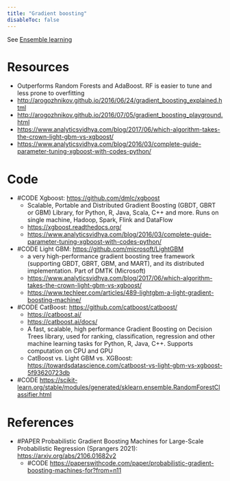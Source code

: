 ```yaml
---
title: "Gradient boosting"
disableToc: false 
---
```


See [Ensemble learning](Ensemble%20learning.md)

# Resources
- Outperforms Random Forests and AdaBoost. RF is easier to tune and less prone to overfitting
- http://arogozhnikov.github.io/2016/06/24/gradient_boosting_explained.html
- http://arogozhnikov.github.io/2016/07/05/gradient_boosting_playground.html
- https://www.analyticsvidhya.com/blog/2017/06/which-algorithm-takes-the-crown-light-gbm-vs-xgboost/
- https://www.analyticsvidhya.com/blog/2016/03/complete-guide-parameter-tuning-xgboost-with-codes-python/

# Code
- #CODE Xgboost: https://github.com/dmlc/xgboost
	- Scalable, Portable and Distributed Gradient Boosting (GBDT, GBRT or GBM) Library, for Python, R, Java, Scala, C++ and more. Runs on single machine, Hadoop, Spark, Flink and DataFlow
	- https://xgboost.readthedocs.org/
	- https://www.analyticsvidhya.com/blog/2016/03/complete-guide-parameter-tuning-xgboost-with-codes-python/
- #CODE Light GBM: https://github.com/microsoft/LightGBM
	- a very high-performance gradient boosting tree framework (supporting GBDT, GBRT, GBM, and MART), and its distributed implementation. Part of DMTK (Microsoft)
	- https://www.analyticsvidhya.com/blog/2017/06/which-algorithm-takes-the-crown-light-gbm-vs-xgboost/
	- https://www.techleer.com/articles/489-lightgbm-a-light-gradient-boosting-machine/
- #CODE CatBoost: https://github.com/catboost/catboost/
	- https://catboost.ai/
	- https://catboost.ai/docs/
	- A fast, scalable, high performance Gradient Boosting on Decision Trees library, used for ranking, classification, regression and other machine learning tasks for Python, R, Java, C++. Supports computation on CPU and GPU
	- CatBoost vs. Light GBM vs. XGBoost: https://towardsdatascience.com/catboost-vs-light-gbm-vs-xgboost-5f93620723db
- #CODE https://scikit-learn.org/stable/modules/generated/sklearn.ensemble.RandomForestClassifier.html


# References
- #PAPER Probabilistic Gradient Boosting Machines for Large-Scale Probabilistic Regression (Sprangers 2021): https://arxiv.org/abs/2106.01682v2
	- #CODE https://paperswithcode.com/paper/probabilistic-gradient-boosting-machines-for?from=n11